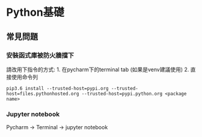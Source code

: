 # Python基礎

## 常見問題

### 安裝函式庫被防火牆擋下

請改用下指令的方式: 1. 在pycharm下的terminal tab (如果是venv建議使用)  2. 直接使用命令列

```
pip3.6 install --trusted-host=pypi.org --trusted-host=files.pythonhosted.org --trusted-host=pypi.python.org <package name>
```

### Jupyter notebook

Pycharm -> Terminal -> jupyter notebook
